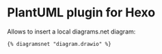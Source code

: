 # PlantUML plugin for Hexo

Allows to insert a local diagrams.net diagram:

~~~
{% diagramsnet "diagram.drawio" %}
~~~

